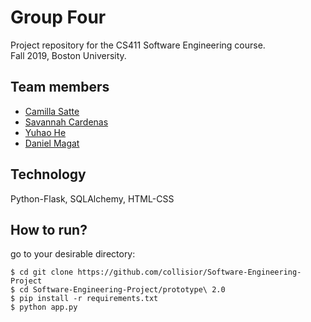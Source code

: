 # Group Four

Project repository for the CS411 Software Engineering course. <br />
Fall 2019, Boston University.

## Team members
* [Camilla Satte](https://github.com/collisior)
* [Savannah Cardenas](https://github.com/saviesavie)
* [Yuhao He](https://github.com/YuhaoT)
* [Daniel Magat](https://github.com/DanielMagat)

## Technology

Python-Flask, SQLAlchemy, HTML-CSS

## How to run?

go to your desirable directory:

```
$ cd git clone https://github.com/collisior/Software-Engineering-Project
$ cd Software-Engineering-Project/prototype\ 2.0
$ pip install -r requirements.txt
$ python app.py
```
